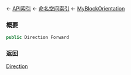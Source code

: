 ← [API索引](Api-Index) ← [命名空间索引](Namespace-Index) ← [MyBlockOrientation](VRageMath.MyBlockOrientation)

### 概要

```csharp
public Direction Forward
```

### 返回

[Direction](VRageMath.Base6Directions+Direction)

